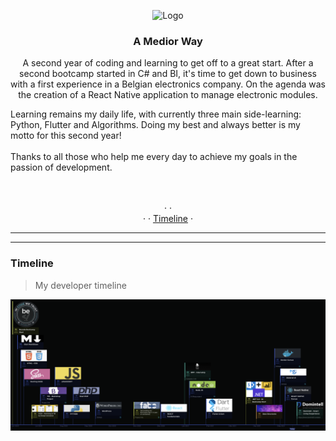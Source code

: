 
<p align="center">
    <img src="https://external-content.duckduckgo.com/iu/?u=https%3A%2F%2Fmiro.medium.com%2Fmax%2F2048%2F1*hl2lEcor8FphsXBHsXwYYA.jpeg&f=1&nofb=1" alt="Logo" width="300" height=150">
</p>

<h3 align="center">A Medior Way</h3>

<p align="center">
    A second year of coding and learning to get off to a great start. After a second bootcamp started in C# and BI, it's time to get down to business with a first experience in a Belgian electronics company. On the agenda was the creation of a React Native application to manage electronic modules.

Learning remains my daily life, with currently three main side-learning: Python, Flutter and Algorithms. Doing my best and always better is my motto for this second year! 
<br />
<br />
Thanks to all those who help me every day to achieve my goals in the passion of development.
</p>
<p align="center">
    <br />
    <br />
    <a href="#"></a>
    ·
    <a href="#"></a>
    ·
    <a href="#"></a>
    <br />
    <a href="#"></a>
    ·
    <a href="#'></a>
    ·
    <a href="#"></a>
    ·
    <a href="#timeline">Timeline</a>
    ·
</p>

---



---

### Timeline

> My developer timeline

![Timeline](https://github.com/nicode-io/nicode-io/blob/master/images/Timeline.png)
